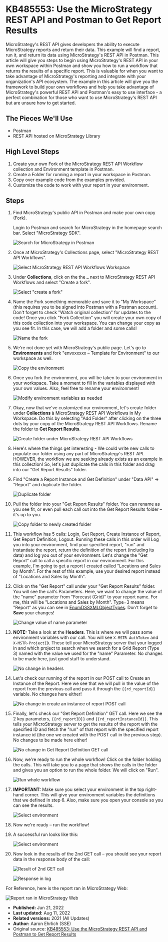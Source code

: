 # KB485553: Use the MicroStrategy REST API and Postman to Get Report Results

MicroStrategy's REST API gives developers the ability to execute MicroStrategy reports and return their data. This example will find a report, run it, and return its data using MicroStrategy's REST API in Postman. This article will give you steps to begin using MicroStrategy's REST API in your own workspace within Postman and show you how to run a workflow that returns the results of a specific report. This is valuable for when you want to take advantage of MicroStrategy's reporting and integrate with your organization's API ecosystem. The example in this article will give you the framework to build your own workflows and help you take advantage of MicroStrategy's powerful REST API and Postman's easy to use interface - a perfect combination for those who want to use MicroStrategy's REST API but are unsure how to get started.

## The Pieces We'll Use

- Postman
- REST API hosted on MicroStrategy Library

## High Level Steps

1. Create your own Fork of the MicroStrategy REST API Workflow collection and Environment template in Postman.
1. Create a Folder for running a report in your workspace in Postman.
1. Copy over example code from the examples provided.
1. Customize the code to work with your report in your environment.

## Steps

1. Find MicroStrategy's public API in Postman and make your own copy (Fork).

   Login to Postman and search for MicroStrategy in the homepage search bar. Select "MicroStrategy SDK".

   ![Search for MicroStrategy in Postman](./images/get-report-results-workflow-example/search-for-microstrategy-in-postman.jpeg)

1. Once at MicroStrategy's Collections page, select "MicroStrategy REST API Workflows".

   ![Select MicroStrategy REST API Workflows Workspace](./images/get-report-results-workflow-example/select-microstrategy-rest-api-workflows-workspace.jpeg)

1. Under **Collections**, click on the the `…` next to MicroStrategy REST API Workflows and select "Create a fork".

   ![Select "create a fork"](./images/get-report-results-workflow-example/select-create-a-fork.jpeg)

1. Name the Fork something memorable and save it to "My Workspace" (this requires you to be signed into Postman with a Postman account). Don't forget to check "Watch original collection" for updates to the code! Once you click "Fork Collection" you will create your own copy of this code collection into your workspace. You can change your copy as you see fit. In this case, we will add a folder and some calls!

   ![Name the fork](./images/get-report-results-workflow-example/name-the-fork.jpeg)

1. We're not done yet with MicroStrategy's public page. Let's go to **Environments** and fork "envxxxxxx – Template for Environment" to our workspace as well.

   ![Copy the environment](./images/get-report-results-workflow-example/copy-the-environment.jpeg)

1. Once you fork the environment, you will be taken to your environment in your workspace. Take a moment to fill in the variables displayed with your own values. Also, feel free to rename your environment!

   ![Modify environment variables as needed](./images/get-report-results-workflow-example/modify-envitonment-variables-as-needed.jpeg)

1. Okay, now that we've customized our environment, let's create folder under **Collections** à MicroStrategy REST API Workflows in My Workspace. Do this by selecting "Add Folder" after clicking on the three dots by your copy of the MicroStrategy REST API Workflows. Rename the folder to **Get Report Results**.

   ![Create folder under MicroStrategy REST API Workflows](./images/get-report-results-workflow-example/create-folder-under-microstrategy-rest-api-workflows.jpeg)

1. Here's where the things get interesting - We could write new calls to populate our folder using any part of MicroStrategy's REST API.  HOWEVER, the workflow we are seeking already exists as an example in this collection! So, let's just duplicate the calls in this folder and drag into our "Get Report Results" folder.

1. Find "Create a Report Instance and Get Definition" under "Data API" -> "Report" and duplicate the folder.

   ![Duplicate folder](./images/get-report-results-workflow-example/duplicate-folder.jpeg)

1. Pull the folder into your "Get Report Results" folder. You can rename as you see fit, or even pull each call out into the Get Report Results folder – it's up to you.

   ![Copy folder to newly created folder](./images/get-report-results-workflow-example/copy-folder-to-newly-created-folder.jpeg)

1. This workflow has 5 calls: Login, Get Report, Create Instance of Report, Get Report Definition, Logout. Running these calls in this order will Log you into your environment, find your specified report, "run" and instantiate the report, return the definition of the report (including its data) and log you out of your environment. Let's change the "Get Report" call to call a specific report in our environment. For this example, I'm going to get a report I created called "Locations and Sales by Month". For the rest of this example, use your desired report instead of "Locations and Sales by Month".

1. Click on the "Get Report" call under your "Get Report Results" folder. You will see the call's Parameters. Here, we want to change the value of the "name" parameter from "Forecast (Grid)" to your report name. For me, this will be "Locations and Sales by Month". Type=3 means "Report" as you can see in [EnumDSSXMLObjectTypes](https://www2.microstrategy.com/producthelp/Current/ReferenceFiles/reference/com/microstrategy/webapi/EnumDSSXMLObjectTypes.html). Don't forget to **Save** your changes!

   ![Change value of name parameter](./images/get-report-results-workflow-example/change-value-of-name-parameter.jpeg)

1. **NOTE:** Take a look at the **Headers**. This is where we will pass some environment variables with our call. You will see `X-MSTR-AuthToken` and `X-MSTR-ProjectID`. These tell your MicroStrategy server that your logged in and which project to search when we search for a Grid Report (Type 3) named with the value we used for the "name" Parameter. No changes to be made here, just good stuff to understand.

   ![No change in headers](./images/get-report-results-workflow-example/no-change-in-headers.jpeg)

1. Let's check our running of the report in our POST call to Create an Instance of the Report. Here we see that we will pull in the value of the report from the previous call and pass it through the `{{rd_reportId}}` variable. No changes here either!

   ![No change in create an instance of report POST call](./images/get-report-results-workflow-example/no-change-in-create-an-instance-of-report-post-call.jpeg)

1. Finally, let's check our "Get Report Definition" GET call. Here we see the 2 key parameters, `{{rd_reportID}}` and `{{rd_reportInstanceId}}`. This tells your MicroStrategy server to get the results of the report with the specified ID and fetch the "run" of that report with the specified report instance id (the one we created with the POST call in the previous step). No changes to be made here either!

   ![No change in Get Report Definition GET call](./images/get-report-results-workflow-example/no-change-in-get-report-definition-get-call.jpeg)

1. Now, we're ready to run the whole workflow! Click on the folder holding the calls. This will take you to a page that shows the calls in the folder and gives you an option to run the whole folder. We will click on "Run".

   ![Run whole workflow](./images/get-report-results-workflow-example/run-whole-workflow.jpeg)

1. **IMPORTANT:** Make sure you select your environment in the top right-hand corner. This will give your environment variables the definitions that we defined in step 6. Also, make sure you open your console so you can see the results.

   ![Select environment](./images/get-report-results-workflow-example/select-environment.jpeg)

1. Now we're ready – run the workflow!

1. A successful run looks like this:

   ![Select environment](./images/get-report-results-workflow-example/successful-run-result.jpeg)

1. Now look in the results of the 2nd GET call – you should see your report data in the response body of the call:

   ![Result of 2nd GET call](./images/get-report-results-workflow-example/result-of-2nd-get-call.jpeg)

   ![Response in log](./images/get-report-results-workflow-example/response-in-log.jpeg)

For Reference, here is the report ran in MicroStrategy Web:

![Report ran in MicroStrategy Web](./images/get-report-results-workflow-example/report-ran-in-microstrategy-web.jpeg)

- **Published:** Jun 21, 2022
- **Last updated:** Aug 11, 2022
- **Related versions:** 2021 (All Updates)
- **Author:** Aaron Ehrlich (SSE)
- Original source: [KB485553: Use the MicroStrategy REST API and Postman to Get Report Results](https://community.microstrategy.com/s/article/Use-the-MicroStrategy-REST-API-and-Postman-to-Get-Report-Results?language=en_US)
